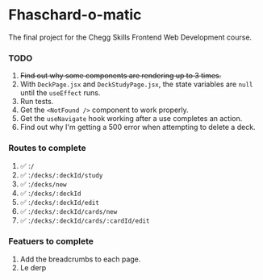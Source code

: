 # Fhaschard-o-matic

The final project for the Chegg Skills Frontend Web Development course. 

### TODO

1. ~~Find out why some components are rendering up to 3 times.~~
2. With `DeckPage.jsx` and `DeckStudyPage.jsx`, the state variables are `null` until the `useEffect` runs. 
3. Run tests.
4. Get the `<NotFound />` component to work properly.
5. Get the `useNavigate` hook working after a use completes an action. 
6. Find out why I'm getting a 500 error when attempting to delete a deck. 

### Routes to complete

1. ✅ :`/`
2. ✅ :`/decks/:deckId/study`
3. ✅ :`/decks/new`
4. ✅ :`/decks/:deckId`
5. ✅ :`/decks/:deckId/edit`
6. ✅ :`/decks/:deckId/cards/new`
7. ✅ :`/decks/:deckId/cards/:cardId/edit`

### Featuers to complete

1. Add the breadcrumbs to each page. 
2. Le derp